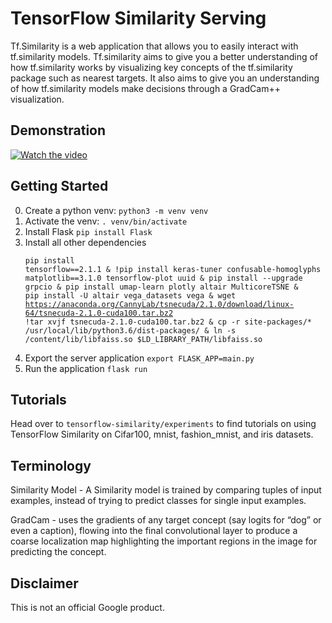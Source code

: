 # TensorFlow Similarity Serving

Tf.Similarity is a web application that allows you to easily interact with tf.similarity models. Tf.similarity aims to give you a better understanding of how tf.similarity
works by visualizing key concepts of the tf.similarity package such as nearest targets. It also aims to give you an understanding of how tf.similarity models make decisions
through a GradCam++ visualization.

## Demonstration

[![Watch the video](https://img.youtube.com/vi/WSryZYbzDOI/maxresdefault.jpg)](https://www.youtube.com/watch?v=WSryZYbzDOI&feature=youtu.be)

## Getting Started

0. Create a python venv: `python3 -m venv venv`
1. Activate the venv: `. venv/bin/activate`
2. Install Flask `pip install Flask`
3. Install all other dependencies <pre><code>pip install tensorflow==2.1.1 & !pip install keras-tuner confusable-homoglyphs matplotlib==3.1.0 tensorflow-plot uuid & pip install --upgrade grpcio & pip install umap-learn plotly altair MulticoreTSNE & pip install -U altair vega_datasets vega & wget https://anaconda.org/CannyLab/tsnecuda/2.1.0/download/linux-64/tsnecuda-2.1.0-cuda100.tar.bz2 !tar xvjf tsnecuda-2.1.0-cuda100.tar.bz2 & cp -r site-packages/* /usr/local/lib/python3.6/dist-packages/ & ln -s /content/lib/libfaiss.so $LD_LIBRARY_PATH/libfaiss.so
</code></pre>
5. Export the server application `export FLASK_APP=main.py`
6. Run the application `flask run`



## Tutorials

Head over to `tensorflow-similarity/experiments` to find tutorials on using TensorFlow Similarity on Cifar100, mnist, fashion_mnist, and iris datasets.

## Terminology

Similarity Model - A Similarity model is trained by comparing tuples of input examples, instead of trying to predict classes for single input examples. 

GradCam - uses the gradients of any target concept (say logits for “dog” or even a caption), flowing into the final convolutional layer to produce a coarse localization map highlighting the important regions in the image for predicting the concept.

## Disclaimer

This is not an official Google product.